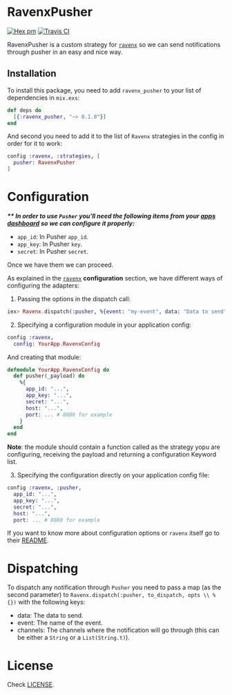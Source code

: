 # RavenxPusher
[![Hex pm](http://img.shields.io/hexpm/v/ravenx_pusher.svg?style=flat)](https://hex.pm/packages/ravenx_pusher)
[![Travis CI](https://img.shields.io/travis/behind-design/ravenx_pusher.svg)](https://travis-ci.org/behind-design/ravenx-pusher)

RavenxPusher is a custom strategy for [`ravenx`](https://github.com/acutario/ravenx) so we can send notifications
through pusher in an easy and nice way.

## Installation

To install this package, you need to add  `ravenx_pusher` to your list of dependencies in `mix.exs`:

```elixir
def deps do
  [{:ravenx_pusher, "~> 0.1.0"}]
end
```
And second you need to add it to the list of `Ravenx` strategies in the config in order for it to work:
```elixir
config :ravenx, :strategies, [
  pusher: RavenxPusher
]
```

# Configuration

___** In order to use `Pusher` you'll need the following items from your [apps dashboard](https://dashboard.pusher.com/apps) so we can configure it properly:___
- `app_id`: In Pusher `app_id`.
- `app_key`: In Pusher `key`.
- `secret`: In Pusher `secret`.

Once we have them we can proceed.

As explained in the [`ravenx`](https://github.com/actuario/ravenx) __configuration__ section, we have different ways of configuring the adapters:

1. Passing the options in the dispatch call:
```elixir
iex> Ravenx.dispatch(:pusher, %{event: "my-event", data: "Data to send", channels: "my-channel"}, %{host: "localhost", port: 8080, app_id: "myAppId", app_key: "myAppKey", secret: "myAppSecret"})
```
2. Specifying a configuration module in your application config:
```elixir
config :ravenx,
  config: YourApp.RavenxConfig
```
And creating that module:
```elixir
defmodule YourApp.RavenxConfig do
  def pusher(_payload) do
    %{
      app_id: "...",
      app_key: "...",
      secret: "...",
      host: "...",
      port: ... # 8080 for example
    }
  end
end
```
__Note__: the module should contain a function called as the strategy yopu are configuring, receiving the payload and returning a configuration Keyword list.

3. Specifying the configuration directly on your application config file:
```elixir
config :ravenx, :pusher,
  app_id: "...",
  app_key: "...",
  secret: "...",
  host: "...",
  port: ... # 8080 for example
```

If you want to know more about configuration options or `ravenx` itself go to their [README](https://github.com/acutario/ravenx).

# Dispatching

To dispatch any notification through `Pusher` you need to pass a map (as the second parameter) to `Ravenx.dispatch(:pusher, to_dispatch, opts \\ %{})` with the following keys:
- data: The data to send.
- event: The name of the event.
- channels: The channels where the notification will go through (this can be either a `String` or a `List(String.t)`).


# License

Check [LICENSE](https://github.com/behind-design/ravenx-pusher/blob/master/LICENSE).